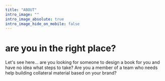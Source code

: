 ```yaml
---
title: "ABOUT"
intro_image: ""
intro_image_absolute: true
intro_image_hide_on_mobile: false
---
```


# are you in the right place?

Let's see here... are you looking for someone to design a book for you and have no idea what steps to take? Are you a member of a team who needs help building collateral material based on your brand?
